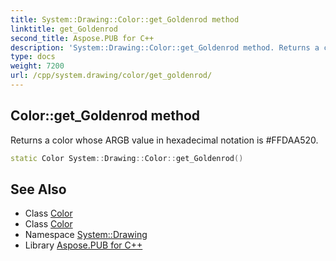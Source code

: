 ```yaml
---
title: System::Drawing::Color::get_Goldenrod method
linktitle: get_Goldenrod
second_title: Aspose.PUB for C++
description: 'System::Drawing::Color::get_Goldenrod method. Returns a color whose ARGB value in hexadecimal notation is #FFDAA520 in C++.'
type: docs
weight: 7200
url: /cpp/system.drawing/color/get_goldenrod/
---
```

## Color::get_Goldenrod method


Returns a color whose ARGB value in hexadecimal notation is #FFDAA520.

```cpp
static Color System::Drawing::Color::get_Goldenrod()
```

## See Also

* Class [Color](../)
* Class [Color](../)
* Namespace [System::Drawing](../../)
* Library [Aspose.PUB for C++](../../../)
